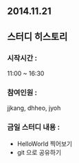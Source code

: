 ## 2014.11.21

## 스터디 히스토리 

### 시작시간 : 
11:00 ~ 16:30

### 참여인원 : 
jjkang, dhheo, jyoh

### 금일 스터디 내용 :
- HelloWorld 찍어보기
- git 으로 공유하기
 
